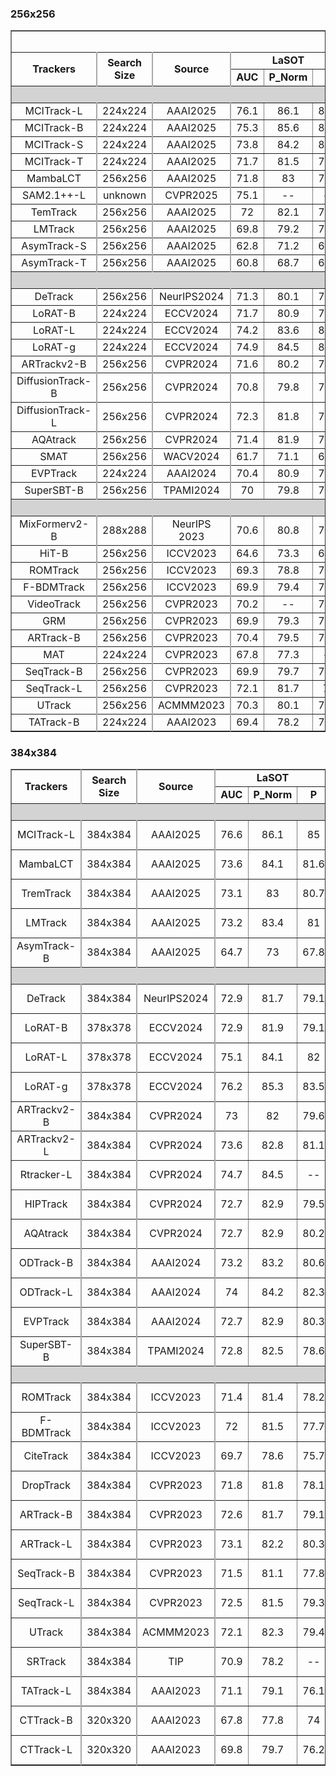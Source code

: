 ### 256x256
<table border="1">
<colgroup>
    <col style="border-right: 2px solid #A9A9A9;">
    <col style="border-right: 2px solid #A9A9A9;">
    <col style="border-right: 2px solid #A9A9A9;">
    <col>
    <col>
    <col style="border-right: 2px solid #A9A9A9;">
    <col>
    <col>
    <col style="border-right: 2px solid #A9A9A9;">
    <col>
    <col>
    <col style="border-right: 2px solid #A9A9A9;">
    <col>
    <col>
    <col style="border-right: 2px solid #A9A9A9;">
    <col>
    <col style="border-right: 2px solid #A9A9A9;">
    <col>
    <col style="border-right: 2px solid #A9A9A9;">
    <col>
    <col style="border-right: 2px solid #A9A9A9;">
    <col style="border-right: 2px solid #A9A9A9;">
    <col style="border-right: 2px solid #A9A9A9;">
    <col style="border-right: 2px solid #A9A9A9;">
</colgroup>
<tr align="center">
<td rowspan="1" colspan="25" align="center" style="font-size:18px"><b>目标跟踪性能速查表</b></td>
</tr>
<tr align="center">
<td rowspan="2" colspan="1"><b>Trackers</b></td>
<td rowspan="2" colspan="1"><b>Search Size</b></td>
<td rowspan="2" colspan="1"><b>Source</b></td>
<td rowspan="1" colspan="3"><b>LaSOT</b></td>
<td rowspan="1" colspan="3"><b>TrackingNet</b></td>
<td rowspan="1" colspan="3"><b>GOT-10K</b></td>
<td rowspan="1" colspan="3"><b>LaSOT_ext</b></td>
<td rowspan="1" colspan="2"><b>UAV123</b></td>
<td rowspan="1" colspan="2"><b>TNL2k</b></td>
<td rowspan="1" colspan="2"><b>NFS</b></td>
<td rowspan="2" colspan="1"><b>Speed(fps)</b></td>
<td rowspan="2" colspan="1"><b>Params(M)</b></td>
<td rowspan="2" colspan="1"><b>FLOPs(G)</b></td>
<td rowspan="2" colspan="1"><b>MACs(G)</b></td>
</tr>
<tr align="center">
<td><b>AUC</b></td>
<td><b>P_Norm</b></td>
<td><b>P</b></td>
<td><b>AUC</b></td>
<td><b>P_Norm</b></td>
<td><b>P</b></td>
<td><b>AO</b></td>
<td><b>SR_0.5</b></td>
<td><b>SR_0.75</b></td>
<td><b>AUC</b></td>
<td><b>P_Norm</b></td>
<td><b>P</b></td>
<td><b>AUC</b></td>
<td><b>P</b></td>
<td><b>AUC</b></td>
<td><b>P</b></td>
<td><b>AUC</b></td>
<td><b>P</b></td>
</tr>
<tr bgcolor="#D3D3D3">
<td rowspan="1" colspan="25" align="center" valign="middle" >2025</td>
</tr>
<tr align="center">
<td>MCITrack-L</td>
<td>224x224</td>
<td>AAAI2025</td>
<td>76.1</td>
<td>86.1</td>
<td>84.1</td>
<td>86.9</td>
<td>91.3</td>
<td>87.4</td>
<td>79.3</td>
<td>89.3</td>
<td>78.7</td>
<td>54.8</td>
<td>65.6</td>
<td>61.6</td>
<td>70.8</td>
<td>--</td>
<td>64.3</td>
<td>--</td>
<td>71.1</td>
<td>--</td>
<td>16(2080Ti)</td>
<td>287</td>
<td>123</td>
<td>--</td>
</tr>
<tr align="center">
<td>MCITrack-B</td>
<td>224x224</td>
<td>AAAI2025</td>
<td>75.3</td>
<td>85.6</td>
<td>83.3</td>
<td>86.3</td>
<td>90.9</td>
<td>86.1</td>
<td>77.9</td>
<td>88.2</td>
<td>76.8</td>
<td>54.6</td>
<td>65.7</td>
<td>62.1</td>
<td>70.5</td>
<td>--</td>
<td>62.9</td>
<td>--</td>
<td>70.6</td>
<td>--</td>
<td>35(2080Ti)</td>
<td>88</td>
<td>38</td>
<td>--</td>
</tr>
<tr align="center">
<td>MCITrack-S</td>
<td>224x224</td>
<td>AAAI2025</td>
<td>73.8</td>
<td>84.2</td>
<td>81.7</td>
<td>85.6</td>
<td>90.2</td>
<td>85.2</td>
<td>76.9</td>
<td>87</td>
<td>76.1</td>
<td>52.6</td>
<td>63.6</td>
<td>59.7</td>
<td>69.3</td>
<td>--</td>
<td>61.9</td>
<td>--</td>
<td>70.6</td>
<td>--</td>
<td>40(2080Ti)</td>
<td>45</td>
<td>19</td>
<td>--</td>
</tr>
<tr align="center">
<td>MCITrack-T</td>
<td>224x224</td>
<td>AAAI2025</td>
<td>71.7</td>
<td>81.5</td>
<td>78.2</td>
<td>84.8</td>
<td>89.4</td>
<td>83.7</td>
<td>74</td>
<td>83.9</td>
<td>72.1</td>
<td>51.6</td>
<td>62.7</td>
<td>58.4</td>
<td>69.9</td>
<td>--</td>
<td>59.4</td>
<td>--</td>
<td>70</td>
<td>--</td>
<td>51(2080Ti)</td>
<td>32</td>
<td>13</td>
<td>--</td>
</tr>
<tr align="center">
<td>MambaLCT</td>
<td>256x256</td>
<td>AAAI2025</td>
<td>71.8</td>
<td>83</td>
<td>79.4</td>
<td>84.3</td>
<td>89.2</td>
<td>83.9</td>
<td>74.8</td>
<td>85.4</td>
<td>72.1</td>
<td>51.6</td>
<td>64</td>
<td>59</td>
<td>70.1</td>
<td>--</td>
<td>58.5</td>
<td>--</td>
<td>--</td>
<td>--</td>
<td> 58.6(V100)</td>
<td>72</td>
<td>--</td>
<td>25</td>
</tr>
<tr align="center">
<td>SAM2.1++-L</td>
<td>unknown</td>
<td>CVPR2025</td>
<td>75.1</td>
<td>--</td>
<td>--</td>
<td>--</td>
<td>--</td>
<td>--</td>
<td>81.1</td>
<td>--</td>
<td>--</td>
<td>60.9</td>
<td>--</td>
<td>--</td>
<td>--</td>
<td>--</td>
<td>--</td>
<td>--</td>
<td>--</td>
<td>--</td>
<td> 58.6(V100)</td>
<td>224</td>
<td>--</td>
<td>--</td>
</tr>
<tr align="center">
<td>TemTrack</td>
<td>256x256</td>
<td>AAAI2025</td>
<td>72</td>
<td>82.1</td>
<td>79.1</td>
<td>84.3</td>
<td>88.8</td>
<td>83.5</td>
<td>74.9</td>
<td>84.8</td>
<td>71.7</td>
<td>52.4</td>
<td>63.3</td>
<td>60.2</td>
<td>70.8</td>
<td>--</td>
<td>58.8</td>
<td>--</td>
<td>--</td>
<td>--</td>
<td>46(V100)</td>
<td>70</td>
<td>24.8</td>
<td></td>
</tr>
<tr align="center">
<td>LMTrack</td>
<td>256x256</td>
<td>AAAI2025</td>
<td>69.8</td>
<td>79.2</td>
<td>76.3</td>
<td>84.2</td>
<td>89</td>
<td>82.8</td>
<td>76.3</td>
<td>87.1</td>
<td>73.9</td>
<td>49</td>
<td>59.6</td>
<td>55.8</td>
<td>--</td>
<td>--</td>
<td>--</td>
<td>--</td>
<td>--</td>
<td>--</td>
<td>--</td>
<td>--</td>
<td>--</td>
<td>--</td>
</tr>
<tr align="center">
<td>AsymTrack-S</td>
<td>256x256</td>
<td>AAAI2025</td>
<td>62.8</td>
<td>71.2</td>
<td>64.8</td>
<td>77.9</td>
<td>82.2</td>
<td>74</td>
<td>65.5</td>
<td>74.8</td>
<td>58.9</td>
<td>43.3</td>
<td>--</td>
<td>--</td>
<td>65.6</td>
<td>--</td>
<td>--</td>
<td>--</td>
<td>64.9</td>
<td>--</td>
<td>200(2080Ti)</td>
<td>3.36</td>
<td>0.8</td>
<td>--</td>
</tr>
<tr align="center">
<td>AsymTrack-T</td>
<td>256x256</td>
<td>AAAI2025</td>
<td>60.8</td>
<td>68.7</td>
<td>61.2</td>
<td>76.2</td>
<td>80.9</td>
<td>71.6</td>
<td>62.3</td>
<td>71.3</td>
<td>54.7</td>
<td>42.5</td>
<td>--</td>
<td>--</td>
<td>64.6</td>
<td>--</td>
<td>--</td>
<td>--</td>
<td>63.3</td>
<td>--</td>
<td>224(2080Ti)</td>
<td>3.05</td>
<td>0.7</td>
<td>--</td>
</tr>
<tr bgcolor="#D3D3D3">
<td rowspan="1" colspan="25" align="center" valign="middle">2024</td>
</tr>
<tr align="center">
<td> DeTrack</td>
<td>256x256</td>
<td>NeurIPS2024</td>
<td>71.3</td>
<td>80.1</td>
<td>76.8</td>
<td>--</td>
<td>--</td>
<td>--</td>
<td>77.1</td>
<td>86.1</td>
<td>73.5</td>
<td>47.9</td>
<td>56.6</td>
<td>52.1</td>
<td>--</td>
<td>--</td>
<td>--</td>
<td>--</td>
<td>--</td>
<td>--</td>
<td>42(3090)</td>
<td>--</td>
<td>53</td>
<td></td>
</tr>
<tr align="center">
<td>LoRAT-B</td>
<td>224x224</td>
<td>ECCV2024</td>
<td>71.7</td>
<td>80.9</td>
<td>77.3</td>
<td>83.5</td>
<td>87.9</td>
<td>82.1</td>
<td>72.1</td>
<td>81.8</td>
<td>70.7</td>
<td>50.3</td>
<td>61.6</td>
<td>57.1</td>
<td>--</td>
<td>--</td>
<td>58.8</td>
<td>61.3</td>
<td>--</td>
<td>--</td>
<td>209(v100)</td>
<td>99</td>
<td>--</td>
<td>30</td>
</tr>
<tr align="center">
<td>LoRAT-L</td>
<td>224x224</td>
<td>ECCV2024</td>
<td>74.2</td>
<td>83.6</td>
<td>80.9</td>
<td>85</td>
<td>89.5</td>
<td>84.4</td>
<td>75.7</td>
<td>84.9</td>
<td>75</td>
<td>52.8</td>
<td>64.7</td>
<td>60</td>
<td>--</td>
<td>--</td>
<td>61.1</td>
<td>65.1</td>
<td>--</td>
<td>--</td>
<td>119(v100)</td>
<td>336</td>
<td>--</td>
<td>103</td>
</tr>
<tr align="center">
<td>LoRAT-g</td>
<td>224x224</td>
<td>ECCV2024</td>
<td>74.9</td>
<td>84.5</td>
<td>82.3</td>
<td>85.2</td>
<td>89.8</td>
<td>85.1</td>
<td>77.7</td>
<td>87.7</td>
<td>77.7</td>
<td>53.3</td>
<td>65.4</td>
<td>61.1</td>
<td>--</td>
<td>--</td>
<td>61.8</td>
<td>66.6</td>
<td>--</td>
<td>--</td>
<td>50(v100)</td>
<td>1216</td>
<td>--</td>
<td>378</td>
</tr>
<tr align="center">
<td>ARTrackv2-B</td>
<td>256x256</td>
<td>CVPR2024</td>
<td>71.6</td>
<td>80.2</td>
<td>77.2</td>
<td>84.9</td>
<td>89.3</td>
<td>84.5</td>
<td>75.9</td>
<td>85.4</td>
<td>72.7</td>
<td>50.8</td>
<td>61.9</td>
<td>57.7</td>
<td>69.9</td>
<td></td>
<td>59.2</td>
<td></td>
<td>67.6</td>
<td></td>
<td>94(unknown)</td>
<td>--</td>
<td>--</td>
<td>--</td>
</tr>
<tr align="center">
<td>DiffusionTrack-B</td>
<td>256x256</td>
<td>CVPR2024</td>
<td>70.8</td>
<td>79.8</td>
<td>76.7</td>
<td>83.8</td>
<td>88.2</td>
<td>82.1</td>
<td>74.8</td>
<td>85.4</td>
<td>72</td>
<td>--</td>
<td>--</td>
<td>--</td>
<td>--</td>
<td>--</td>
<td>56.4</td>
<td>57.3</td>
<td>--</td>
<td>--</td>
<td>30*</td>
<td>--</td>
<td>--</td>
<td>--</td>
</tr>
<tr align="center">
<td>DiffusionTrack-L</td>
<td>256x256</td>
<td>CVPR2024</td>
<td>72.3</td>
<td>81.8</td>
<td>79.1</td>
<td>85.2</td>
<td>89.6</td>
<td>84.8</td>
<td>74.7</td>
<td>85.6</td>
<td>71.8</td>
<td>--</td>
<td>--</td>
<td>--</td>
<td>--</td>
<td>--</td>
<td>56.8</td>
<td>57.7</td>
<td>--</td>
<td>--</td>
<td>--</td>
<td>--</td>
<td>--</td>
<td>--</td>
</tr>
<tr align="center">
<td>AQAtrack</td>
<td>256x256</td>
<td>CVPR2024</td>
<td>71.4</td>
<td>81.9</td>
<td>78.6</td>
<td>83.8</td>
<td>88.6</td>
<td>83.1</td>
<td>73.8</td>
<td>83.2</td>
<td>72.1</td>
<td>51.2</td>
<td>62.2</td>
<td>58.9</td>
<td>70.7</td>
<td></td>
<td>57.8</td>
<td>59.4</td>
<td>--</td>
<td>--</td>
<td>67.6(v100)</td>
<td>72</td>
<td></td>
<td>25.8</td>
</tr>
<tr align="center">
<td>SMAT</td>
<td>256x256</td>
<td>WACV2024</td>
<td>61.7</td>
<td>71.1</td>
<td>64.6</td>
<td>78.6</td>
<td>84.2</td>
<td>75.6</td>
<td>64.5</td>
<td>74.7</td>
<td>57.8</td>
<td>61.7</td>
<td>71.1</td>
<td>64.6</td>
<td>64.3</td>
<td>83.9</td>
<td>--</td>
<td>--</td>
<td>62</td>
<td>74.6</td>
<td>158(3090)</td>
<td>3.8</td>
<td>--</td>
<td>--</td>
</tr>
<tr align="center">
<td>EVPTrack</td>
<td>224x224</td>
<td> AAAI2024</td>
<td>70.4</td>
<td>80.9</td>
<td>77.2</td>
<td>83.5</td>
<td>88.3</td>
<td>--</td>
<td>73.3</td>
<td>83.6</td>
<td>70.7</td>
<td>48.7</td>
<td>59.5</td>
<td>55.1</td>
<td>70.2</td>
<td>--</td>
<td>57.5</td>
<td>58.8</td>
<td>--</td>
<td>--</td>
<td>71(2080Ti)</td>
<td>73</td>
<td>21</td>
<td>--</td>
</tr>
<tr align="center">
<td>SuperSBT-B</td>
<td>256x256</td>
<td>TPAMI2024</td>
<td>70</td>
<td>79.8</td>
<td>76.1</td>
<td>84</td>
<td>88.4</td>
<td>83.2</td>
<td>74.4</td>
<td>83.9</td>
<td>71.3</td>
<td>48.1</td>
<td>--</td>
<td>54.2</td>
<td>69.5</td>
<td>--</td>
<td>56.6</td>
<td>--</td>
<td>67.1</td>
<td>--</td>
<td>81(unknown)</td>
<td>65.5</td>
<td>24.6</td>
<td>--</td>
</tr>
<tr bgcolor="#D3D3D3">
<td rowspan="1" colspan="25" align="center" valign="middle">2023</td>
</tr>
<tr align="center">
<td>MixFormerv2-B</td>
<td>288x288</td>
<td>NeurIPS 2023</td>
<td>70.6</td>
<td>80.8</td>
<td>76.2</td>
<td>83.4</td>
<td>88.1</td>
<td>81.6</td>
<td>--</td>
<td>--</td>
<td>--</td>
<td>50.6</td>
<td>--</td>
<td>56.9</td>
<td>69.9</td>
<td>92.1</td>
<td>57.4</td>
<td>58.4</td>
<td>--</td>
<td>--</td>
<td>165(8000)</td>
<td>--</td>
<td>--</td>
<td>--</td>
</tr>
<tr align="center">
<td>HiT-B</td>
<td>256x256</td>
<td>ICCV2023</td>
<td>64.6</td>
<td>73.3</td>
<td>68.1</td>
<td>80</td>
<td>84.4</td>
<td>77.3</td>
<td>64</td>
<td>72.1</td>
<td>58.1</td>
<td>44.1</td>
<td>--</td>
<td>--</td>
<td>65.6</td>
<td>--</td>
<td>--</td>
<td>--</td>
<td>63.6</td>
<td>--</td>
<td>175(unknown)</td>
<td>42.14</td>
<td>--</td>
<td>4.34</td>
</tr>
<tr align="center">
<td>ROMTrack</td>
<td>256x256</td>
<td>ICCV2023</td>
<td>69.3</td>
<td>78.8</td>
<td>75.6</td>
<td>83.6</td>
<td>88.4</td>
<td>82.7</td>
<td>72.9</td>
<td>82.9</td>
<td>70.2</td>
<td>48.9</td>
<td>59.3</td>
<td>55</td>
<td>--</td>
<td>--</td>
<td>--</td>
<td>--</td>
<td>68</td>
<td>--</td>
<td>62(1080Ti)</td>
<td>92.1</td>
<td>--</td>
<td>34.5</td>
</tr>
<tr align="center">
<td>F-BDMTrack</td>
<td>256x256</td>
<td>ICCV2023</td>
<td>69.9</td>
<td>79.4</td>
<td>75.8</td>
<td>83.7</td>
<td>88.3</td>
<td>82.6</td>
<td>72.7</td>
<td>82</td>
<td>69.9</td>
<td>47.9</td>
<td>57.9</td>
<td>54</td>
<td>69</td>
<td>--</td>
<td>--</td>
<td>--</td>
<td>66</td>
<td>--</td>
<td>--</td>
<td>--</td>
<td>--</td>
<td>--</td>
</tr>
<tr align="center">
<td>VideoTrack</td>
<td>256x256</td>
<td>CVPR2023</td>
<td>70.2</td>
<td>--</td>
<td>76.4</td>
<td>83.8</td>
<td>88.7</td>
<td>83.1</td>
<td>72.9</td>
<td>81.9</td>
<td>69.8</td>
<td>--</td>
<td>--</td>
<td>--</td>
<td>69.7</td>
<td>89.9</td>
<td>--</td>
<td>--</td>
<td>--</td>
<td>--</td>
<td>--</td>
<td>--</td>
<td>--</td>
<td>--</td>
</tr>
<tr align="center">
<td> GRM</td>
<td>256x256</td>
<td>CVPR2023</td>
<td>69.9</td>
<td>79.3</td>
<td>75.8</td>
<td>84</td>
<td>88.7</td>
<td>83.3</td>
<td>73.4</td>
<td>82.9</td>
<td>70.4</td>
<td>--</td>
<td>--</td>
<td>--</td>
<td>70.2</td>
<td>--</td>
<td>--</td>
<td>--</td>
<td>65.6</td>
<td>--</td>
<td>45(3090)</td>
<td>--</td>
<td>--</td>
<td>--</td>
</tr>
<tr align="center">
<td>ARTrack-B</td>
<td>256x256</td>
<td>CVPR2023</td>
<td>70.4</td>
<td>79.5</td>
<td>76.6</td>
<td>84.2</td>
<td>88.7</td>
<td>83.5</td>
<td>73.5</td>
<td>82.2</td>
<td>70.9</td>
<td>46.4</td>
<td>56.5</td>
<td>52.3</td>
<td>67.7</td>
<td>--</td>
<td>57.5</td>
<td>--</td>
<td>64.3</td>
<td>--</td>
<td>26(unknown)</td>
<td>--</td>
<td>--</td>
<td>--</td>
</tr>
<tr align="center">
<td>MAT</td>
<td>224x224</td>
<td>CVPR2023</td>
<td>67.8</td>
<td>77.3</td>
<td>--</td>
<td>81.9</td>
<td>86.8</td>
<td>--</td>
<td>67.7</td>
<td>78.4</td>
<td>--</td>
<td>--</td>
<td>--</td>
<td>--</td>
<td>68</td>
<td>--</td>
<td>51.3</td>
<td>--</td>
<td>65.3</td>
<td>--</td>
<td>--</td>
<td>--</td>
<td>--</td>
<td>--</td>
</tr>
<tr align="center">
<td>SeqTrack-B</td>
<td>256x256</td>
<td>CVPR2023</td>
<td>69.9</td>
<td>79.7</td>
<td>76.3</td>
<td>83.3</td>
<td>88.3</td>
<td>82.2</td>
<td>74.7</td>
<td>84.7</td>
<td>71.8</td>
<td>49.5</td>
<td>60.8</td>
<td>56.3</td>
<td>69.2</td>
<td>--</td>
<td>54.9</td>
<td>--</td>
<td>67.6</td>
<td>--</td>
<td>40(2080Ti)</td>
<td>89</td>
<td>66</td>
<td>--</td>
</tr>
<tr align="center">
<td>SeqTrack-L</td>
<td>256x256</td>
<td>CVPR2023</td>
<td>72.1</td>
<td>81.7</td>
<td>79</td>
<td>85</td>
<td>89.5</td>
<td>84.9</td>
<td>74.5</td>
<td>83.2</td>
<td>72</td>
<td>50.5</td>
<td>61.5</td>
<td>57.2</td>
<td>69.7</td>
<td>--</td>
<td>56.9</td>
<td>--</td>
<td>66.9</td>
<td>--</td>
<td>15(2080Ti)</td>
<td>309</td>
<td>232</td>
<td>--</td>
</tr>
<tr align="center">
<td>UTrack</td>
<td>256x256</td>
<td>ACMMM2023</td>
<td>70.3</td>
<td>80.1</td>
<td>77.1</td>
<td>83.3</td>
<td>89.3</td>
<td>84.3</td>
<td>75.5</td>
<td>86.4</td>
<td>74.3</td>
<td>--</td>
<td>--</td>
<td>--</td>
<td>--</td>
<td>--</td>
<td>57.5</td>
<td>59.1</td>
<td>--</td>
<td>--</td>
<td>62(2080Ti)</td>
<td>92</td>
<td>38</td>
<td>--</td>
</tr>
<tr align="center">
<td>TATrack-B</td>
<td>224x224</td>
<td>AAAI2023</td>
<td>69.4</td>
<td>78.2</td>
<td>74.1</td>
<td>83.5</td>
<td>88.3</td>
<td>81.8</td>
<td>77.3</td>
<td>87.8</td>
<td>74.1</td>
<td>--</td>
<td>--</td>
<td>--</td>
<td>--</td>
<td>--</td>
<td>--</td>
<td>--</td>
<td>--</td>
<td>--</td>
<td>14.1</td>
<td>112.8</td>
<td>--</td>
<td>45.1</td>
</tr>
</table>

### 384x384
<table border="1">
<colgroup>
    <col style="border-right: 2px solid #A9A9A9;">
    <col style="border-right: 2px solid #A9A9A9;">
    <col style="border-right: 2px solid #A9A9A9;">
    <col>
    <col>
    <col style="border-right: 2px solid #A9A9A9;">
    <col>
    <col>
    <col style="border-right: 2px solid #A9A9A9;">
    <col>
    <col>
    <col style="border-right: 2px solid #A9A9A9;">
    <col>
    <col>
    <col style="border-right: 2px solid #A9A9A9;">
    <col>
    <col style="border-right: 2px solid #A9A9A9;">
    <col>
    <col style="border-right: 2px solid #A9A9A9;">
    <col>
    <col style="border-right: 2px solid #A9A9A9;">
    <col style="border-right: 2px solid #A9A9A9;">
    <col style="border-right: 2px solid #A9A9A9;">
    <col style="border-right: 2px solid #A9A9A9;">
</colgroup>
<tr align="center">
<td rowspan="2" colspan="1"><b>Trackers</b></td>
<td rowspan="2" colspan="1"><b>Search Size</b></td>
<td rowspan="2" colspan="1"><b>Source</b></td>
<td rowspan="1" colspan="3"><b>LaSOT</b></td>
<td rowspan="1" colspan="3"><b>TrackingNet</b></td>
<td rowspan="1" colspan="3"><b>GOT-10K</b></td>
<td rowspan="1" colspan="3"><b>LaSOT_ext</b></td>
<td rowspan="1" colspan="2"><b>UAV123</b></td>
<td rowspan="1" colspan="2"><b>TNL2k</b></td>
<td rowspan="1" colspan="2"><b>NFS</b></td>
<td rowspan="2" colspan="1"><b>Speed(fps)</b></td>
<td rowspan="2" colspan="1"><b>Params(M)</b></td>
<td rowspan="2" colspan="1"><b>FLOPs(G)</b></td>
<td rowspan="2" colspan="1"><b>MACs(G)</b></td>
</tr>
<tr align="center">
<td><b>AUC</b></td>
<td><b>P_Norm</b></td>
<td><b>P</b></td>
<td><b>AUC</b></td>
<td><b>P_Norm</b></td>
<td><b>P</b></td>
<td><b>AO</b></td>
<td><b>SR_0.5</b></td>
<td><b>SR_0.75</b></td>
<td><b>AUC</b></td>
<td><b>P_Norm</b></td>
<td><b>P</b></td>
<td><b>AUC</b></td>
<td><b>P</b></td>
<td><b>AUC</b></td>
<td><b>P</b></td>
<td><b>AUC</b></td>
<td><b>P</b></td>
</tr>
<tr align="center" bgcolor="#D3D3D3">
<td rowspan="1" colspan="25">2025</td>
</tr>
<tr align="center">
<td>MCITrack-L</td>
<td>384x384</td>
<td>AAAI2025</td>
<td>76.6</td>
<td>86.1</td>
<td>85</td>
<td>87.9</td>
<td>92.1</td>
<td>89.2</td>
<td>80</td>
<td>88.5</td>
<td>80.2</td>
<td>55.7</td>
<td>66.5</td>
<td>62.9</td>
<td>71.5</td>
<td>--</td>
<td>65.3</td>
<td>--</td>
<td>70.6</td>
<td>--</td>
<td>5(2080Ti)</td>
<td>287</td>
<td>370</td>
<td></td>
</tr>
<tr align="center">
<td>MambaLCT</td>
<td>384x384</td>
<td>AAAI2025</td>
<td>73.6</td>
<td>84.1</td>
<td>81.6</td>
<td>85.2</td>
<td>89.8</td>
<td>85.2</td>
<td>76.2</td>
<td>86.7</td>
<td>74.3</td>
<td>53.3</td>
<td>64.8</td>
<td>61.4</td>
<td>--</td>
<td>--</td>
<td>--</td>
<td>--</td>
<td>--</td>
<td>--</td>
<td>45.3(v100)</td>
<td>72</td>
<td></td>
<td>58</td>
</tr>
<tr align="center">
<td>TremTrack</td>
<td>384x384</td>
<td>AAAI2025</td>
<td>73.1</td>
<td>83</td>
<td>80.7</td>
<td>85</td>
<td>89.3</td>
<td>84.8</td>
<td>76.1</td>
<td>84.9</td>
<td>74.4</td>
<td>53.4</td>
<td>64.8</td>
<td>61</td>
<td>--</td>
<td>--</td>
<td>--</td>
<td>--</td>
<td>--</td>
<td>--</td>
<td>36(v100)</td>
<td>70</td>
<td>55.7</td>
<td></td>
</tr>
<tr align="center">
<td>LMTrack</td>
<td>384x384</td>
<td>AAAI2025</td>
<td>73.2</td>
<td>83.4</td>
<td>81</td>
<td>85.7</td>
<td>89.9</td>
<td>84.7</td>
<td>80.1</td>
<td>91.5</td>
<td>79</td>
<td>53.6</td>
<td>64.7</td>
<td>61.5</td>
<td>--</td>
<td>--</td>
<td>--</td>
<td>--</td>
<td>--</td>
<td>--</td>
<td> 47(3090)</td>
<td>92</td>
<td>69</td>
<td></td>
</tr>
<tr align="center">
<td>AsymTrack-B</td>
<td>384x384</td>
<td>AAAI2025</td>
<td>64.7</td>
<td>73</td>
<td>67.8</td>
<td>80</td>
<td>84.5</td>
<td>77.4</td>
<td>67.7</td>
<td>76.6</td>
<td>61.4</td>
<td>44.6</td>
<td>--</td>
<td>--</td>
<td>66.5</td>
<td>--</td>
<td>--</td>
<td>--</td>
<td>64.4</td>
<td>--</td>
<td>197(2080Ti)</td>
<td>3.36</td>
<td>1.8</td>
<td></td>
</tr>
<tr align="center" bgcolor="#D3D3D3">
<td rowspan="1" colspan="25">2024</td>
</tr>
<tr align="center">
<td> DeTrack</td>
<td>384x384</td>
<td>NeurIPS2024</td>
<td>72.9</td>
<td>81.7</td>
<td>79.1</td>
<td>--</td>
<td>--</td>
<td>--</td>
<td>77.9</td>
<td>86.5</td>
<td>74.9</td>
<td>53.6</td>
<td>64.4</td>
<td>60.4</td>
<td>--</td>
<td>--</td>
<td>--</td>
<td>--</td>
<td>--</td>
<td>--</td>
<td>30（3090）</td>
<td>--</td>
<td>117.1</td>
<td>--</td>
</tr>
<tr align="center">
<td>LoRAT-B</td>
<td>378x378</td>
<td>ECCV2024</td>
<td>72.9</td>
<td>81.9</td>
<td>79.1</td>
<td>84.2</td>
<td>88.4</td>
<td>83</td>
<td>73.7</td>
<td>82.6</td>
<td>72.9</td>
<td>53.1</td>
<td>64.8</td>
<td>60.6</td>
<td>--</td>
<td>--</td>
<td>59.9</td>
<td>63.7</td>
<td>--</td>
<td>--</td>
<td>151(v100)</td>
<td>99</td>
<td>--</td>
<td>97</td>
</tr>
<tr align="center">
<td>LoRAT-L</td>
<td>378x378</td>
<td>ECCV2024</td>
<td>75.1</td>
<td>84.1</td>
<td>82</td>
<td>85.6</td>
<td>89.7</td>
<td>85.4</td>
<td>77.5</td>
<td>86.2</td>
<td>78.1</td>
<td>56.6</td>
<td>69</td>
<td>65.1</td>
<td>--</td>
<td>--</td>
<td>62.3</td>
<td>67</td>
<td>--</td>
<td>--</td>
<td>63(v100)</td>
<td>336</td>
<td>--</td>
<td>325</td>
</tr>
<tr align="center">
<td>LoRAT-g</td>
<td>378x378</td>
<td>ECCV2024</td>
<td>76.2</td>
<td>85.3</td>
<td>83.5</td>
<td>86</td>
<td>90.2</td>
<td>86.1</td>
<td>78.9</td>
<td>87.8</td>
<td>80.7</td>
<td>56.5</td>
<td>69</td>
<td>64.9</td>
<td>--</td>
<td>--</td>
<td>62.7</td>
<td>67.8</td>
<td>--</td>
<td>--</td>
<td>20(v100)</td>
<td>1216</td>
<td>--</td>
<td>1161</td>
</tr>
<tr align="center">
<td>ARTrackv2-B</td>
<td>384x384</td>
<td>CVPR2024</td>
<td>73</td>
<td>82</td>
<td>79.6</td>
<td>85.7</td>
<td>89.8</td>
<td>85.5</td>
<td>73</td>
<td>82</td>
<td>79.6</td>
<td>52.9</td>
<td>63.4</td>
<td>59.1</td>
<td>--</td>
<td>--</td>
<td>--</td>
<td>--</td>
<td>--</td>
<td>--</td>
<td>--</td>
<td>--</td>
<td>--</td>
<td>--</td>
</tr>
<tr align="center">
<td>ARTrackv2-L</td>
<td>384x384</td>
<td>CVPR2024</td>
<td>73.6</td>
<td>82.8</td>
<td>81.1</td>
<td>86.1</td>
<td>90.4</td>
<td>86.2</td>
<td>79.5</td>
<td>87.8</td>
<td>79.6</td>
<td>53.4</td>
<td>63.7</td>
<td>60.2</td>
<td>71.7</td>
<td>--</td>
<td>61.6</td>
<td>--</td>
<td>68.4</td>
<td>--</td>
<td>49(unknown)</td>
<td>--</td>
<td>--</td>
<td>--</td>
</tr>
<tr align="center">
<td>Rtracker-L</td>
<td>384x384</td>
<td>CVPR2024</td>
<td>74.7</td>
<td>84.5</td>
<td>--</td>
<td>--</td>
<td>--</td>
<td>--</td>
<td>77.9</td>
<td>76.9</td>
<td>87</td>
<td>54.9</td>
<td>65.5</td>
<td>62.7</td>
<td>--</td>
<td>--</td>
<td>60.6</td>
<td>63.7</td>
<td>--</td>
<td>--</td>
<td>--</td>
<td>--</td>
<td>--</td>
<td>--</td>
</tr>
<tr align="center">
<td>HIPTrack</td>
<td>384x384</td>
<td>CVPR2024</td>
<td>72.7</td>
<td>82.9</td>
<td>79.5</td>
<td>84.5</td>
<td>89.1</td>
<td>83.8</td>
<td>77.4</td>
<td>88</td>
<td>74.5</td>
<td>53</td>
<td>64.3</td>
<td>60.6</td>
<td>70.5</td>
<td>--</td>
<td>--</td>
<td>--</td>
<td>68.1</td>
<td>--</td>
<td>45.3(v100)</td>
<td>120.4</td>
<td>--</td>
<td>66.9</td>
</tr>
<tr align="center">
<td>AQAtrack</td>
<td>384x384</td>
<td>CVPR2024</td>
<td>72.7</td>
<td>82.9</td>
<td>80.2</td>
<td>84.8</td>
<td>89.3</td>
<td>84.3</td>
<td>76</td>
<td>85.2</td>
<td>74.9</td>
<td>52.7</td>
<td>64.2</td>
<td>60.8</td>
<td>71.2</td>
<td>--</td>
<td>59.3</td>
<td>62.3</td>
<td>--</td>
<td>--</td>
<td>44.2(v100)</td>
<td>72</td>
<td>--</td>
<td>58.3</td>
</tr>
<tr align="center">
<td>ODTrack-B</td>
<td>384x384</td>
<td>AAAI2024</td>
<td>73.2</td>
<td>83.2</td>
<td>80.6</td>
<td>85.1</td>
<td>90.1</td>
<td>84.9</td>
<td>77</td>
<td>87.9</td>
<td>75.1</td>
<td>52.4</td>
<td>63.9</td>
<td>60.1</td>
<td>--</td>
<td>--</td>
<td>60.9</td>
<td>--</td>
<td>--</td>
<td>--</td>
<td>32(2080Ti)</td>
<td>92</td>
<td>73</td>
<td>--</td>
</tr>
<tr align="center">
<td>ODTrack-L</td>
<td>384x384</td>
<td>AAAI2024</td>
<td>74</td>
<td>84.2</td>
<td>82.3</td>
<td>86.1</td>
<td>91</td>
<td>86.7</td>
<td>78.2</td>
<td>87.2</td>
<td>77.3</td>
<td>52.4</td>
<td>63.9</td>
<td>60.1</td>
<td>--</td>
<td>--</td>
<td>61.7</td>
<td>--</td>
<td>--</td>
<td>--</td>
<td>--</td>
<td>--</td>
<td>--</td>
<td>--</td>
</tr>
<tr align="center">
<td>EVPTrack</td>
<td>384x384</td>
<td> AAAI2024</td>
<td>72.7</td>
<td>82.9</td>
<td>80.3</td>
<td>84.4</td>
<td>89.1</td>
<td>--</td>
<td>76.6</td>
<td>86.7</td>
<td>73.9</td>
<td>53.7</td>
<td>65.5</td>
<td>61.9</td>
<td>70.9</td>
<td>--</td>
<td>59.1</td>
<td>62</td>
<td>--</td>
<td>--</td>
<td>28(2080Ti)</td>
<td>73</td>
<td>65</td>
<td>--</td>
</tr>
<tr align="center">
<td>SuperSBT-B</td>
<td>384x384</td>
<td>TPAMI2024</td>
<td>72.8</td>
<td>82.5</td>
<td>78.6</td>
<td>84.8</td>
<td>88.9</td>
<td>83.7</td>
<td>75.5</td>
<td>84.3</td>
<td>72.4</td>
<td>50.7</td>
<td>--</td>
<td>57.9</td>
<td>--</td>
<td>--</td>
<td>--</td>
<td>--</td>
<td>--</td>
<td>--</td>
<td>--</td>
<td>--</td>
<td>--</td>
<td>--</td>
</tr>
<tr align="center" bgcolor="#D3D3D3">
<td rowspan="1" colspan="25">2023</td>
</tr>
<tr align="center">
<td>ROMTrack</td>
<td>384x384</td>
<td>ICCV2023</td>
<td>71.4</td>
<td>81.4</td>
<td>78.2</td>
<td>84.1</td>
<td>89</td>
<td>83.7</td>
<td>74.2</td>
<td>84.3</td>
<td>72.4</td>
<td>51.3</td>
<td>62.4</td>
<td>58.6</td>
<td>--</td>
<td>--</td>
<td>--</td>
<td>--</td>
<td>68.8</td>
<td>--</td>
<td>28(1080Ti)</td>
<td>92.1</td>
<td>--</td>
<td>77.7</td>
</tr>
<tr align="center">
<td>F-BDMTrack</td>
<td>384x384</td>
<td>ICCV2023</td>
<td>72</td>
<td>81.5</td>
<td>77.7</td>
<td>84.5</td>
<td>89</td>
<td>84</td>
<td>75.4</td>
<td>84.3</td>
<td>72.9</td>
<td>50.8</td>
<td>61.3</td>
<td>57.8</td>
<td>70.9</td>
<td>--</td>
<td>--</td>
<td>--</td>
<td>67.3</td>
<td>--</td>
<td>--</td>
<td>--</td>
<td>--</td>
<td>--</td>
</tr>
<tr align="center">
<td>CiteTrack</td>
<td>384x384</td>
<td>ICCV2023</td>
<td>69.7</td>
<td>78.6</td>
<td>75.7</td>
<td>84.5</td>
<td>89</td>
<td>84.2</td>
<td>74.7</td>
<td>73</td>
<td>84.3</td>
<td>--</td>
<td>--</td>
<td>--</td>
<td>--</td>
<td>--</td>
<td>57.7</td>
<td>59.6</td>
<td>--</td>
<td>--</td>
<td></td>
<td>--</td>
<td>--</td>
<td>--</td>
</tr>
<tr align="center">
<td>DropTrack</td>
<td>384x384</td>
<td>CVPR2023</td>
<td>71.8</td>
<td>81.8</td>
<td>78.1</td>
<td>84.1</td>
<td>88.9</td>
<td>--</td>
<td>75.9</td>
<td>86.8</td>
<td>72</td>
<td>52.7</td>
<td>63.9</td>
<td>60.2</td>
<td>--</td>
<td>--</td>
<td>56.9</td>
<td>57.9</td>
<td>--</td>
<td>--</td>
<td>58.1</td>
<td>--</td>
<td>--</td>
<td>--</td>
</tr>
<tr align="center">
<td>ARTrack-B</td>
<td>384x384</td>
<td>CVPR2023</td>
<td>72.6</td>
<td>81.7</td>
<td>79.1</td>
<td>85.1</td>
<td>89.1</td>
<td>84.8</td>
<td>75.5</td>
<td>84.3</td>
<td>74.3</td>
<td>51.9</td>
<td>62</td>
<td>58.5</td>
<td>70.5</td>
<td>--</td>
<td>59.8</td>
<td>--</td>
<td>66.8</td>
<td>--</td>
<td>--</td>
<td>--</td>
<td>--</td>
<td>--</td>
</tr>
<tr align="center">
<td>ARTrack-L</td>
<td>384x384</td>
<td>CVPR2023</td>
<td>73.1</td>
<td>82.2</td>
<td>80.3</td>
<td>85.6</td>
<td>89.6</td>
<td>86</td>
<td>78.5</td>
<td>87.4</td>
<td>77.8</td>
<td>52.8</td>
<td>62.9</td>
<td>59.7</td>
<td>71.2</td>
<td>--</td>
<td>60.3</td>
<td>--</td>
<td>67.9</td>
<td>--</td>
<td>--</td>
<td>--</td>
<td>--</td>
<td>--</td>
</tr>
<tr align="center">
<td>SeqTrack-B</td>
<td>384x384</td>
<td>CVPR2023</td>
<td>71.5</td>
<td>81.1</td>
<td>77.8</td>
<td>83.9</td>
<td>88.8</td>
<td>83.6</td>
<td>74.5</td>
<td>84.3</td>
<td>71.4</td>
<td>50.5</td>
<td>61.6</td>
<td>57.5</td>
<td>68.6</td>
<td>--</td>
<td>56.4</td>
<td>--</td>
<td>66.7</td>
<td>--</td>
<td>15(2080Ti)</td>
<td>89</td>
<td>148</td>
<td>--</td>
</tr>
<tr align="center">
<td>SeqTrack-L</td>
<td>384x384</td>
<td>CVPR2023</td>
<td>72.5</td>
<td>81.5</td>
<td>79.3</td>
<td>85.5</td>
<td>89.8</td>
<td>85.8</td>
<td>74.8</td>
<td>81.9</td>
<td>72.2</td>
<td>50.7</td>
<td>61.6</td>
<td>57.5</td>
<td>68.5</td>
<td>--</td>
<td>57.8</td>
<td>--</td>
<td>66.2</td>
<td>--</td>
<td>5(2080Ti)</td>
<td>309</td>
<td>524</td>
<td>--</td>
</tr>
<tr align="center">
<td>UTrack</td>
<td>384x384</td>
<td>ACMMM2023</td>
<td>72.1</td>
<td>82.3</td>
<td>79.4</td>
<td>84.2</td>
<td>89.9</td>
<td>84.7</td>
<td>77.7</td>
<td>88.6</td>
<td>75.7</td>
<td>--</td>
<td>--</td>
<td>--</td>
<td>--</td>
<td>--</td>
<td>60.3</td>
<td>63.5</td>
<td>--</td>
<td>--</td>
<td>24(2080Ti)</td>
<td>92</td>
<td>85</td>
<td>--</td>
</tr>
<tr align="center">
<td>SRTrack</td>
<td>384x384</td>
<td>TIP</td>
<td>70.9</td>
<td>78.2</td>
<td>--</td>
<td>83.8</td>
<td>88.1</td>
<td>82.9</td>
<td>73.4</td>
<td>83.9</td>
<td>69.6</td>
<td>--</td>
<td>--</td>
<td>--</td>
<td>70.6</td>
<td>90.8</td>
<td>--</td>
<td>--</td>
<td>--</td>
<td>--</td>
<td>69(3070Ti)</td>
<td>--</td>
<td>--</td>
<td>--</td>
</tr>
<tr align="center">
<td>TATrack-L</td>
<td>384x384</td>
<td>AAAI2023</td>
<td>71.1</td>
<td>79.1</td>
<td>76.1</td>
<td>85</td>
<td>89.3</td>
<td>84.5</td>
<td>79.2</td>
<td>88.6</td>
<td>78.3</td>
<td>--</td>
<td>--</td>
<td>--</td>
<td>--</td>
<td>--</td>
<td>--</td>
<td>--</td>
<td>--</td>
<td>--</td>
<td>6.6</td>
<td>112.8</td>
<td>--</td>
<td>162.4</td>
</tr>
<tr align="center">
<td>CTTrack-B</td>
<td>320x320</td>
<td>AAAI2023</td>
<td>67.8</td>
<td>77.8</td>
<td>74</td>
<td>82.5</td>
<td>87.1</td>
<td>80.3</td>
<td>73.5</td>
<td>83.5</td>
<td>70.6</td>
<td>--</td>
<td>--</td>
<td>--</td>
<td>68.8</td>
<td>89.5</td>
<td>--</td>
<td>--</td>
<td>--</td>
<td>--</td>
<td>40</td>
<td>93.8</td>
<td>48.1</td>
<td>--</td>
</tr>
<tr align="center">
<td>CTTrack-L</td>
<td>320x320</td>
<td>AAAI2023</td>
<td>69.8</td>
<td>79.7</td>
<td>76.2</td>
<td>84.9</td>
<td>89.1</td>
<td>83.5</td>
<td>75.3</td>
<td>84.5</td>
<td>74</td>
<td>--</td>
<td>--</td>
<td>--</td>
<td>68.8</td>
<td>89.5</td>
<td>--</td>
<td>--</td>
<td>--</td>
<td>--</td>
<td>22</td>
<td>313.9</td>
<td>163.7</td>
<td>--</td>
</tr>
</table>
